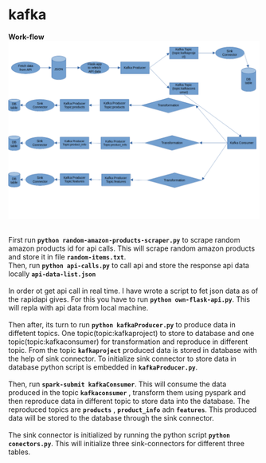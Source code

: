 # kafka
**Work-flow** <br>
![workflow_image](https://github.com/pradipsapkotag/kafka/blob/main/kafka-workflow.png)  <br><br>

First run **`python random-amazon-products-scraper.py`** to scrape random amazon products id for api calls.
This will scrape random amazon products and store it in file **`random-items.txt`**.<br>
Then, run **`python api-calls.py`** to call api and store the response api data locally **`api-data-list.json`**<br><br>
In order ot get api call in real time. I have wrote a script to fet json data as of the rapidapi gives. For this you have to run **`python own-flask-api.py`**. This will repla with api data from local machine. <br><br>
Then after, its turn to run **`python kafkaProducer.py`** to produce data in diffetent topics. One topic(topic:kafkaproject) to store to database and one topic(topic:kafkaconsumer) for transformation and reproduce in different topic. From the topic **`kafkaproject`** produced data is stored in database with the help of sink connector. To initialize sink connector to store data in database python script is embedded in **`kafkaProducer.py`**.<br><br>
Then, run **`spark-submit kafkaConsumer`**. This will consume the data produced in the topic **`kafkaconsumer`** , transform them using pyspark and then reproduce data in different topic to store data into the database. The reproduced topics are   **`products`** ,   **`product_info`** adn **`features`**. This produced data will be stored to the database through the sink connector. <br><br>The sink connector is initialized by running the python script **`python conectors.py`**. This will initialize three sink-connectors for different three tables.